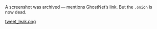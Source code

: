 A screenshot was archived — mentions GhostNet’s link. But the `.onion` is now dead.

[tweet_leak.png](link_here)
